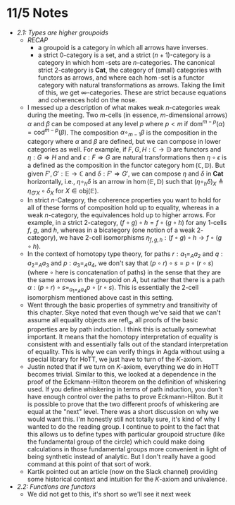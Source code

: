 # 11/5 Notes

* *2.1: Types are higher groupoids*
  * *RECAP*
    * a groupoid is a category in which all arrows have inverses.
    * a strict $0$-category is a set, and a strict $(n + 1)$-category is a category in which $\hom$-sets are $n$-categories. The canonical strict 2-category is $\mathbf{Cat}$, the category of (small) categories with functors as arrows, and where each $\hom$-set is a functor category with natural transformations as arrows. Taking the limit of this, we get $\infty$-categories. These are strict because equations and coherences hold on the nose.
  * I messed up a description of what makes weak $n$-categories weak during the meeting. Two $m$-cells (in essence, $m$-dimensional arrows) $\alpha$ and $\beta$ can be composed at any level $p$ where $p < m$ if $\mathsf{dom}^{m - p}(\alpha) = \mathsf{cod}^{m - p}(\beta)$. The composition $\alpha \circ_{m - 1} \beta$ is the composition in the category where $\alpha$ and $\beta$ are defined, but we can compose in lower categories as well. For example, if $F, G, H: \mathbb C \to \mathbb D$ are functors and $\eta : G \Rightarrow H$ and and $\epsilon : F \Rightarrow G$ are natural transformations then $\eta \circ \epsilon$ is a defined as the composition in the functor category $\hom(\mathbb C, \mathbb D)$. But given $F', G' : \mathbb E \to \mathbb C$ and $\delta : F' \Rightarrow G'$, we can compose $\eta$ and $\delta$ in $\mathbf{Cat}$ horizontally, i.e., $\eta \circ_{h} \delta$ is an arrow in $\hom(\mathbb E, \mathbb D)$ such that $(\eta \circ_h \delta)_X \triangleq \eta_{G'X} \circ \delta_X$ for $X \in \mathsf{obj}(\mathbb E)$.
  * In strict $n$-Category, the coherence properties you want to hold for all of these forms of composition hold up to equality, whereas in a weak $n$-category, the equivalences hold up to higher arrows. For example, in a strict $2$-category, $(f \circ g) \circ h = f \circ (g \circ h)$ for any $1$-cells $f$, $g$, and $h$, whereas in a bicategory (one notion of a weak $2$-category), we have $2$-cell isomorphisms $\eta_{f, g, h} : (f \circ g) \circ h \to f \circ (g \circ h)$.
  * In the context of homotopy type theory, for paths $r : a_1 =_A a_2$ and $q : a_2 =_A a_3$ and $p : a_3 =_A a_4$, we don't say that $(p \circ r) \circ s = p \circ (r \circ s)$ (where $\circ$ here is concatenation of paths) in the sense that they are the same arrows in the groupoid on $A$, but rather that there is a path $\alpha : (p \circ r) \circ s =_{a_1 =_A a_4} p \circ (r \circ s)$. This is essentially the $2$-cell isomorphism mentioned above cast in this setting.
  * Went through the basic properties of symmetry and transitivity of this chapter. Skye noted that even though we've said that we can't assume all equality objects are $\mathsf{refl}_a$, all proofs of the basic properties are by path induction. I think this is actually somewhat important. It means that the homotopy interpretation of equality is consistent with and essentially falls out of the standard interpretation of equality. This is why we can verify things in Agda without using a special library for HoTT, we just have to turn of the $K$-axiom.
  * Justin noted that if we turn on $K$-axiom, everything we do in HoTT becomes trivial. Similar to this, we looked at a dependence in the proof of the Eckmann-Hilton theorem on the definition of whiskering used. If you define whiskering in terms of path induction, you don't have enough control over the paths to prove Eckmann-Hilton. But it is possible to prove that the two different proofs of whiskering are equal at the "next" level. There was a short discussion on why we would want this. I'm honestly still not totally sure, it's kind of why I wanted to do the reading group. I continue to point to the fact that this allows us to define types with particular groupoid structure (like the fundamental group of the circle) which could make doing calculations in those fundamental groups more convenient in light of being synthetic instead of analytic. But I don't really have a good command at this point of that sort of work.
  * Kartik pointed out an article (now on the Slack channel) providing some historical context and intuition for the $K$-axiom and univalence.
* *2.2: Functions are functors*
  * We did not get to this, it's short so we'll see it next week

